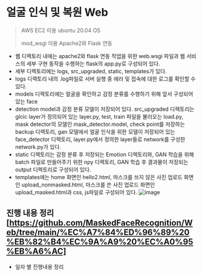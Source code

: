 # 얼굴 인식 및 복원 Web

> AWS EC2 이용 ubuntu 20.04 OS
> 
> mod_wsgi 이용 Apache2와 Flask 연동


- 웹 디렉토리 내에는 apache2와 flask 연동 작업을 위한 web.wsgi 파일과 웹 서비스의 세부 구현 동작을 수행하는 flask의 app.py로 구성되어 있다. 
- 세부 디렉토리에는 logs, src_upgraded, static, templates가 있다.
- logs 디렉토리 내의 .log파일로 서버 실행 중 에러 및 접속에 대한 로그를 확인할 수 있다.
- models 디렉토리에는 얼굴을 확인하고 감정 분류를 수행하기 위해 앞서 구성되어 있는 face
- detection model과 감정 분류 모델이 저장되어 있다. src_upgraded 디렉토리는 glcic layer가 정의되어 있는 layer.py, test, train 파일을 불러오는 load.py, mask detector의 모델인 mask_detector.model, check point를 저장하는 backup 디렉토리, gan 모델에서 얼굴 인식을 위한 모델이 저장되어 있는 face_detector 디렉토리, layer.py에서 정의한 layer들로 network를 구성한 network.py가 있다. 
- static 디렉토리는 감정 분류 후 저장되는 Emotion 디렉토리와, GAN 학습을 위해 batch 파일로 만들어주기 위한 npy 디렉토리, GAN 학습 후 결과물이 저장되는 output 디렉토리로 구성되어 있다. 
- templates에는 home 화면인 hello2.html, 마스크를 쓰지 않은 사진 업로드 화면인 upload_nonmasked.html, 마스크를 쓴 사진 업로드 화면인 upload_masked.html과 css, js파일로 구성되어 있다.
![image](https://user-images.githubusercontent.com/43158502/120748677-25ef0e00-c53e-11eb-9f7f-397dadde019a.png)

## 진행 내용 정리[https://github.com/MaskedFaceRecognition/Web/tree/main/%EC%A7%84%ED%96%89%20%EB%82%B4%EC%9A%A9%20%EC%A0%95%EB%A6%AC]
- 일자 별 진행내용 정리



